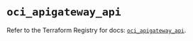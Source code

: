 # `oci_apigateway_api`

Refer to the Terraform Registry for docs: [`oci_apigateway_api`](https://registry.terraform.io/providers/hashicorp/oci/7.19.0/docs/resources/apigateway_api).
